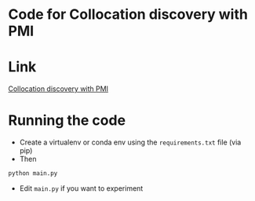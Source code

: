 # Code for Collocation discovery with PMI

# Link
[Collocation discovery with PMI](https://shawonashraf.me/collocation-find-pmi/)
# Running the code
- Create a virtualenv or conda env using the `requirements.txt` file (via pip)
- Then

```bash
python main.py
```

- Edit `main.py` if you want to experiment
